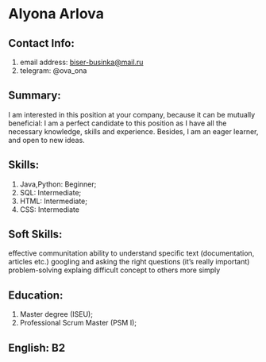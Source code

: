 

# Alyona Arlova
## **Contact Info:**
1. email address: biser-businka@mail.ru
1. telegram: @ova_ona
## **Summary:** 
I am interested in this position at your company, because it can be mutually beneficial:
I am a perfect candidate to this position as I have all the necessary knowledge, skills and experience.
Besides, I am an eager learner, and open to new ideas.
## **Skills:**
1. Java,Python: Beginner;
1. SQL: Intermediate; 
1. HTML: Intermediate;
1. CSS: Intermediate 
## **Soft Skills:**
effective communitation
ability to understand specific text (documentation, articles etc.)
googling and asking the right questions (it’s really important)
problem-solving
explaing difficult concept to others more simply
## **Education:**
1. Master degree (ISEU);
1. Professional Scrum Master (PSM I); 
## **English:** B2